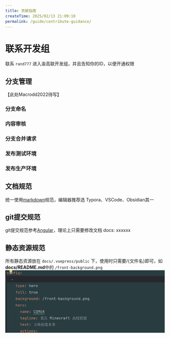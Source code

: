 ```yaml
---
title: 贡献指南
createTime: 2025/02/13 21:09:10
permalink: /guide/contribute-guidance/
---
```


# 联系开发组

联系 `rand777` 进入渝高联开发组，并且告知你的ID，以便开通权限


## 分支管理

【此处Macrodd2022待写】
### 分支命名

### 内容审核

### 分支合并请求

### 发布测试环境

### 发布生产环境

## 文档规范
统一使用[markdown](https://markdown.com.cn/basic-syntax/)规范，编辑器推荐选 Typora、VSCode、Obsidian其一

## git提交规范
git提交规范参考[Angular](https://zj-git-guide.readthedocs.io/zh-cn/latest/message/Angular%E6%8F%90%E4%BA%A4%E4%BF%A1%E6%81%AF%E8%A7%84%E8%8C%83/)，理论上只需要修改文档 docs: xxxxxx

## 静态资源规范
所有静态资源放在 `docs/.vuepress/public` 下，使用时只需要/{文件名}即可，如**docs/README.md**中的 `/front-background.png`
![2025-02-14-static_file_example.png](../../.vuepress/public/2025-02-14-static_file_example.png)